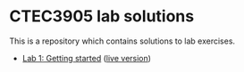 # CTEC3905 lab solutions

This is a repository which contains solutions to lab exercises.

- [Lab 1: Getting started](lab-01)
([live version](https://ctec3905-2020-21.github.io/lab-solutions/lab-01/))
